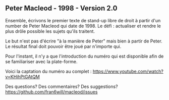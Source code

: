 ## Peter Macleod - 1998 - Version 2.0

Ensemble, écrivons le premier texte de stand-up libre de droit à partir d'un number de Peter Macleod qui date de 1998.
Le défi : actualiser et rendre le plus drôle possible les sujets qu'ils traitent. 

Le but n'est pas d'écrire "à la manière de Peter" mais bien à partir de Peter. 
Le résultat final doit pouvoir être joué par n'importe qui.

Pour l'instant, il n'y a que l'introduction du numéro qui est disponible afin de se familiariser avec la plate-forme.

Voici la captation du numéro au complet : https://www.youtube.com/watch?v=KHihPtGAtQM

Des questions? Des commentaires? Des suggestions?
https://github.com/fran6will/macleod/issues



